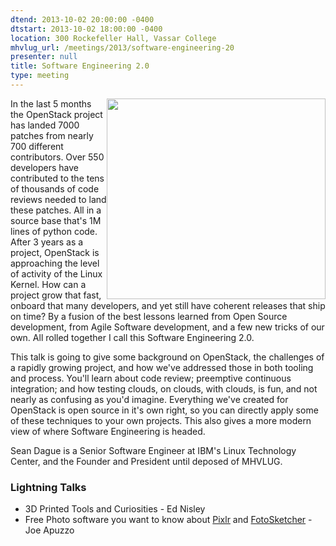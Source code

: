 ```yaml
---
dtend: 2013-10-02 20:00:00 -0400
dtstart: 2013-10-02 18:00:00 -0400
location: 300 Rockefeller Hall, Vassar College
mhvlug_url: /meetings/2013/software-engineering-20
presenter: null
title: Software Engineering 2.0
type: meeting
---
```



<img alt="" src="/sites/default/files/screenshot_100_0.png" style="width: 350px; height: 321px; float: right;" />In the last 5 months the OpenStack project has landed 7000 patches from nearly 700 different contributors. Over 550 developers have contributed to the tens of thousands of code reviews needed to land these patches. All in a source base that's 1M lines of python code. After 3 years as a project, OpenStack is approaching the level of activity of the Linux Kernel. How can a project grow that fast, onboard that many developers, and yet still have coherent releases that ship on time? By a fusion of the best lessons learned from Open Source development, from Agile Software development, and a few new tricks of our own. All rolled together I call this Software Engineering 2.0.

This talk is going to give some background on OpenStack, the challenges of a rapidly growing project, and how we've addressed those in both tooling and process. You'll learn about code review; preemptive continuous integration; and how testing clouds, on clouds, with clouds, is fun, and not nearly as confusing as you'd imagine. Everything we've created for OpenStack is open source in it's own right, so you can directly apply some of these techniques to your own projects. This also gives a more modern view of where Software Engineering is headed.

Sean Dague is a Senior Software Engineer at IBM's Linux Technology Center, and the Founder and President until deposed of MHVLUG.

### Lightning Talks
- 3D Printed Tools and Curiosities - Ed Nisley
- Free Photo software you want to know about [Pixlr](http://pixlr.com/) and [FotoSketcher](http://www.fotosketcher.com) - Joe Apuzzo